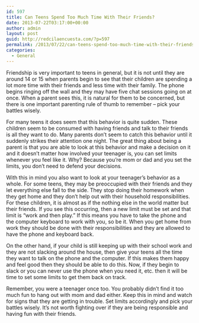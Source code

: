```yaml
---
id: 597
title: Can Teens Spend Too Much Time With Their Friends?
date: 2013-07-22T03:17:00+00:00
author: admin
layout: post
guid: http://redcilaencuesta.com/?p=597
permalink: /2013/07/22/can-teens-spend-too-much-time-with-their-friends-2/
categories:
  - General
---
```

Friendship is very important to teens in general, but it is not until they are around 14 or 15 when parents begin to see that their children are spending a lot more time with their friends and less time with their family. The phone begins ringing off the wall and they may have five chat sessions going on at once. When a parent sees this, it is natural for them to be concerned, but there is one important parenting rule of thumb to remember – pick your battles wisely.

For many teens it does seem that this behavior is quite sudden. These children seem to be consumed with having friends and talk to their friends is all they want to do. Many parents don’t seem to catch this behavior until it suddenly strikes their attention one night. The great thing about being a parent is that you are able to look at this behavior and make a decision on it and it doesn’t matter how involved your teenager is, you can set limits whenever you feel like it. Why? Because you’re mom or dad and you set the limits, you don’t need to defend your decisions.
  
With this in mind you also want to look at your teenager’s behavior as a whole. For some teens, they may be preoccupied with their friends and they let everything else fall to the side. They stop doing their homework when they get home and they don’t help out with their household responsibilities. For these children, it is almost as if the nothing else in the world matter but their friends. If you see this occurring, then a new limit must be set and that limit is “work and then play.” If this means you have to take the phone and the computer keyboard to work with you, so be it. When you get home from work they should be done with their responsibilities and they are allowed to have the phone and keyboard back.

On the other hand, if your child is still keeping up with their school work and they are not slacking around the house, then give your teens all the time they want to talk on the phone and the computer. If this makes them happy and feel good then they should be able to do this. Now, if they begin to slack or you can never use the phone when you need it, etc. then it will be time to set some limits to get them back on track.

Remember, you were a teenager once too. You probably didn’t find it too much fun to hang out with mom and dad either. Keep this in mind and watch for signs that they are getting in trouble. Set limits accordingly and pick your battles wisely. It’s not worth fighting over if they are being responsible and having fun with their friends.